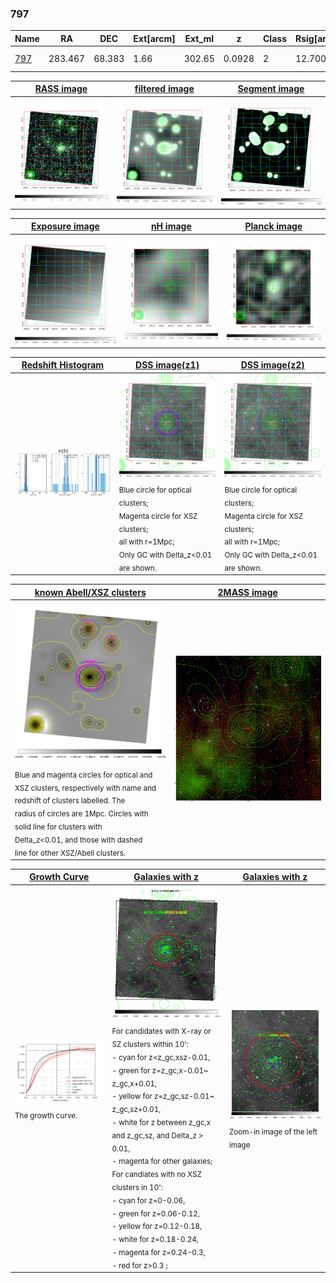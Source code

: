 <div STYLE="page-break-after: always;"></div>

### 797

|Name          |RA          |DEC      | Ext[arcm] | Ext_ml | z    | Class| Rsig[arcmin] | CRsig[c/s] | CR500[c/s] | R500[Mpc] |L500[erg/s]|F500[erg/s/cm^2]| M500[Msun]|Tx[keV]|beta|GC(XSZ,Delta_z<0.01)| GC(OPT,Delta_z<0.01)|GC|alias|
|--------------|------------|------------|---|---|-----------|--------|------|------|----|----|----|----|----|----|----|----|----|----|---|
|[797](script/797.md)     | 283.467       | 68.383       | 1.66    | 302.65   | 0.0928 | 2   | 12.700 |0.276 |0.263 |0.931 |1.029e+44 |4.759e-12 |2.511e+14 |3.890 |0.705 |Tar, |A, |Tar, A, |k151|

|[RASS image](../image/797/797_img.pdf)|[filtered image](../image/797/797_fil.pdf)|[Segment image](../image/797/797_seg.pdf)|
|-------------------|--------------------|-------------------|
| <img src="../image/797/797_img.png" width="300">  | <img src="../image/797/797_fil.png" width="300">   | <img src="../image/797/797_seg.png" width="300">  |

|[Exposure image](../image/797/797_mex.pdf)| [nH image](../image/797/797_nh.pdf)| [Planck image](../image/797/797_p.pdf)|
|-------------------|--------------------|-------------------|
|<img src="../image/797/797_mex.png" width="300">   | <img src="../image/797/797_nh.png" width="300">    | <img src="../image/797/797_p.png" width="300"> |

|[Redshift Histogram](../image/797/797_zg.pdf) | [DSS image(z1)](../image/797/797_dss_z1.pdf)      |  [DSS image(z2)](../image/797/797_dss_z2.pdf)    |
|-------------------|--------------------|-------------------|
|<img src="../image/797/797_zg.png" width="300"> |<img src="../image/797/797_dss_z1.png" width="300"> <sub><br>Blue circle for optical clusters; <br>Magenta circle for XSZ clusters; <br>all with r=1Mpc; <br>Only GC with Delta_z<0.01 are shown. </sub>| <img src="../image/797/797_dss_z2.png" width="300"><sub><br>Blue circle for optical clusters; <br>Magenta circle for XSZ clusters; <br>all with r=1Mpc; <br>Only GC with Delta_z<0.01 are shown. </sub> |

|[known Abell/XSZ clusters](../image/797/797_m.pdf) | [2MASS image](../image/797/797_2mass.pdf)      |
|-------------------|-------------------|
|<img src=../image/797/797_m.png width="300"> <sub><br>Blue and magenta circles for optical and <br>XSZ clusters, respectively with name and <br>redshift of clusters labelled. The <br>radius of circles are 1Mpc. Circles with <br>solid line for clusters with <br>Delta_z<0.01, and those with dashed <br>line for other XSZ/Abell clusters.        </sub>|<img src="../image/797/797_2mass.png" width="300">  |

|[Growth Curve](../image/797/797_gca_all.png) |[Galaxies with z](../image/797/797_opt_ned.pdf) |[Galaxies with z](../image/797/797_opt_ned_zoom.pdf) |
|-------------------|-------------------|-------------------|
| <img src="../image/797/797_gca_all.png" width="300"> <sub><br>The growth curve.</sub>| <img src=../image/797/797_opt_ned.png width="300"> <br><sub> For candidates with X-ray or SZ clusters within 10': <br> - cyan for z<z_gc,xsz-0.01, <br> - green for z=z_gc,x-0.01~ z_gc,x+0.01, <br> - yellow for z=z_gc,sz-0.01~ z_gc,sz+0.01, <br> - white for z between z_gc,x and z_gc,sz, and Delta_z > 0.01, <br> - magenta for other galaxies; <br>For candiates with no XSZ clusters in 10': <br> - cyan for z=0-0.06, <br> - green for z=0.06-0.12, <br> - yellow for z=0.12-0.18, <br> - white for z=0.18-0.24, <br> - magenta for z=0.24-0.3, <br> - red for z>0.3 ;  </sub>|<img src=../image/797/797_opt_ned_zoom.png width="300">  <br><sub> Zoom-in image of the left image</sub>|




